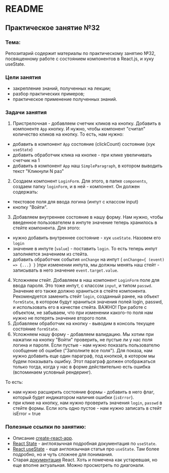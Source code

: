 # README

## Практическое занятие №32

### Тема:

Репозитарий содержит материалы по практическому занятию №32, посвященному работе с состоянием компонентов в React.js, и хуку useState.

### Цели занятия
- закрепление знаний, полученных на лекции;
- разбор практических примеров;
- практическое применение полученных знаний.

### Задачи занятия
1. Пристрелочная - добавляем счетчик кликов на кнопку. Добавить в компоненте `App` кнопку. И нужно, чтобы компонент "считал" количество кликов на кнопку. То есть, нам нужно:
 - добавить в компонент `App` состояние (clickCount) состояние (хук `useState`)
 - добавить обработчик клика на кнопке - при клике увеличивать счетчик на 1
 - добавить в компонент `App` наш `SimpleParagraph`, в котором выводить текст "Кликнули N раз"
2. Создаем компонент `LoginForm`. Для этого, в папке `components`, создаем папку `loginForm`, и в ней - компонент. Он должен содержать:
 - текстовое поля для ввода логина (инпут с классом input)
 - кнопку "Войти".
3. Добавляем внутреннее состояние в нашу форму. Нам нужно, чтобы введенное пользователем в инпуте значение теперь хранилось в стейте компонента. Для этого:
 - нужно добавить внутреннее состояние - хук `useState`. Назовем его `login`
 - значение в инпуте (`value`) - поставить `login`. То есть теперь инпут заполняется значением из стейта.
 - добавить обработчик события `onChange` на инпут ( `onChange={ (event) => {...} }` )при изменении инпута, мы должны менять наш стейт - записывать в него значение `event.target.value`.
4. Усложняем стейт. Добавляем в наш компонент `LoginForm` поле для ввода пароля. Это тоже инпут, с классом `input`, и типом `passwd`. Значение его также должно храниться в стейте компонента. Рекомендуется заменить стейт `login`, созданный ранее, на объект `formState`, в котором будут храниться значения полей login, passwd, и использовать его в качестве стейта. ВАЖНО! При работе с объектом, не забываем, что при изменении какого-то поля нам нужно не потерять значение второго поля.
5. Добавляем обработчик на кнопку - выводим в консоль текущее состояние `formState`.
6. Усложняем нашу форму - добавляем валидацию. Мы хотим при нажатии на кнопку "Войти" проверить, не пустые ли у нас поля логина и пароля. Если пустые - нам нужно показать пользователю сообщение об ошибке ("Заполните все поля"). Для показа, нам нужно добавить еще один параграф, под кнопкой, в котором мы будем показывать ошибку. Этот параграф должен отображаться только тогда, когда у нас в форме действительно есть ошибка (вспоминаем условный рендеринг).

То есть:
 - нам нужно расширить состояние формы - добавить в него флаг, который будет индикатором наличия ошибки (`isError`).
 - при клике на кнопку, нам нужно проверить значения `login`, `passwd` в стейте формы. Если хоть одно пустое - нам нужно записать в стейт isError = true

### Полезные ссылки по занятию:
 - Описание [create-react-app](https://create-react-app.dev/).
 - [React State](https://react.dev/learn/state-a-components-memory) - англоязычная подробная документация по `useState`.
 - [React useState](https://dmitripavlutin.com/react-usestate-hook-guide/#1-state-management-using-usestate) - еще англоязычная статья про `useState`. Там более подробно, но и чуть сложнее для понимания.
 - Старая [документация](https://legacy.reactjs.org/docs/components-and-props.html) React. Хоть и помечена как устаревшая, но еще вполне актуальная. Можно просмотреть по диагонали.
